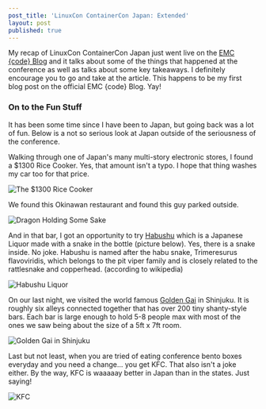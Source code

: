 ```yaml
---
post_title: 'LinuxCon ContainerCon Japan: Extended'
layout: post
published: true
---
```

My recap of LinuxCon ContainerCon Japan just went live on the [EMC {code} Blog](https://blog.emccode.com/2016/07/20/linuxcon-japan-wrap-up/) and it talks about some of the things that happened at the conference as well as talks about some key takeaways. I definitely encourage you to go and take at the article. This happens to be my first blog post on the official EMC {code} Blog. Yay!

### On to the Fun Stuff

It has been some time since I have been to Japan, but going back was a lot of fun. Below is a not so serious look at Japan outside of the seriousness of the conference.

Walking through one of Japan's many multi-story electronic stores, I found a $1300 Rice Cooker. Yes, that amount isn't a typo. I hope that thing washes my car too for that price.

![The $1300 Rice Cooker](https://raw.githubusercontent.com/dvonthenen/blog/master/images/ricecooker.jpg)

We found this Okinawan restaurant and found this guy parked outside.

![Dragon Holding Some Sake](https://raw.githubusercontent.com/dvonthenen/blog/master/images/okinawanbar.jpg)

And in that bar, I got an opportunity to try [Habushu](https://en.wikipedia.org/wiki/Habushu) which is a Japanese Liquor made with a snake in the bottle (picture below). Yes, there is a snake inside. No joke. Habushu is named after the habu snake, Trimeresurus flavoviridis, which belongs to the pit viper family and is closely related to the rattlesnake and copperhead. (according to wikipedia)

![Habushu Liquor](https://raw.githubusercontent.com/dvonthenen/blog/master/images/snakewine.jpg)

On our last night, we visited the world famous [Golden Gai](https://en.wikipedia.org/wiki/Shinjuku_Golden_Gai) in Shinjuku. It is roughly six alleys connected together that has over 200 tiny shanty-style bars. Each bar is large enough to hold 5-8 people max with most of the ones we saw being about the size of a 5ft x 7ft room.

![Golden Gai in Shinjuku](https://raw.githubusercontent.com/dvonthenen/blog/master/images/goldengai.jpg)

Last but not least, when you are tried of eating conference bento boxes everyday and you need a change... you get KFC. That also isn't a joke either. By the way, KFC is waaaaay better in Japan than in the states. Just saying!

![KFC](https://raw.githubusercontent.com/dvonthenen/blog/master/images/kfc.jpg)
